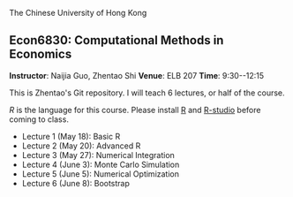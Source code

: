 The Chinese University of Hong Kong
## Econ6830:  Computational Methods in Economics

**Instructor**: Naijia Guo, Zhentao Shi
**Venue**: ELB 207
**Time**: 9:30--12:15

This is Zhentao's Git repository. I will teach 6 lectures, or half of the course.

*R* is the language for this course. Please install [R](http://www.r-project.org/) and [R-studio](http://www.rstudio.com/) before coming to class.

* Lecture 1 (May 18): Basic R
* Lecture 2 (May 20): Advanced R
* Lecture 3 (May 27): Numerical Integration
* Lecture 4 (June 3): Monte Carlo Simulation
* Lecture 5 (June 5): Numerical Optimization
* Lecture 6 (June 8): Bootstrap